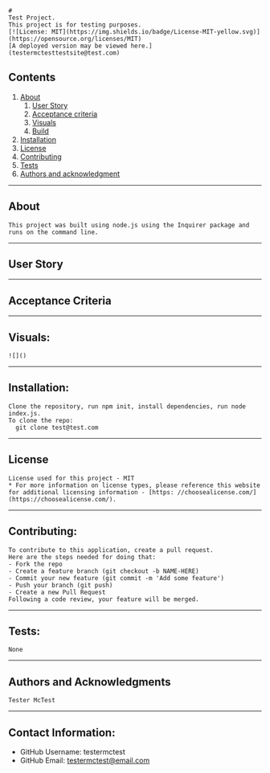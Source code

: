 
    # 
    Test Project.
    This project is for testing purposes.
    [![License: MIT](https://img.shields.io/badge/License-MIT-yellow.svg)](https://opensource.org/licenses/MIT)
    [A deployed version may be viewed here.](testermctesttestsite@test.com)

  ## Contents
  1. [About](#about)
      1. [User Story](#user%20story)
      2. [Acceptance criteria](#acceptance%20criteria)
      3. [Visuals](#visuals)
      4. [Build](#build)
  2. [Installation](#installation)
  3. [License](#license)
  4. [Contributing](#contributing)
  5. [Tests](#tests)
  6. [Authors and acknowledgment](#authors%20and%20acknowledgment)

  ---

  ## About
    This project was built using node.js using the Inquirer package and runs on the command line.

  ---

  ## User Story
    
  ---
  ## Acceptance Criteria
    
    
  ---

  ## Visuals:
    ![]()

  ---

  ## Installation:
    Clone the repository, run npm init, install dependencies, run node index.js.
    To clone the repo:
      git clone test@test.com
    
  ---

  ## License
    License used for this project - MIT
    * For more information on license types, please reference this website
    for additional licensing information - [https: //choosealicense.com/](https://choosealicense.com/).

  ---

  ## Contributing:
    
    To contribute to this application, create a pull request.
    Here are the steps needed for doing that:
    - Fork the repo
    - Create a feature branch (git checkout -b NAME-HERE)
    - Commit your new feature (git commit -m 'Add some feature')
    - Push your branch (git push)
    - Create a new Pull Request
    Following a code review, your feature will be merged.

  ---

  ## Tests:
    None

  ---

  ## Authors and Acknowledgments
    Tester McTest

  ---

  ## Contact Information:
  * GitHub Username: testermctest
  * GitHub Email: testermctest@email.com

